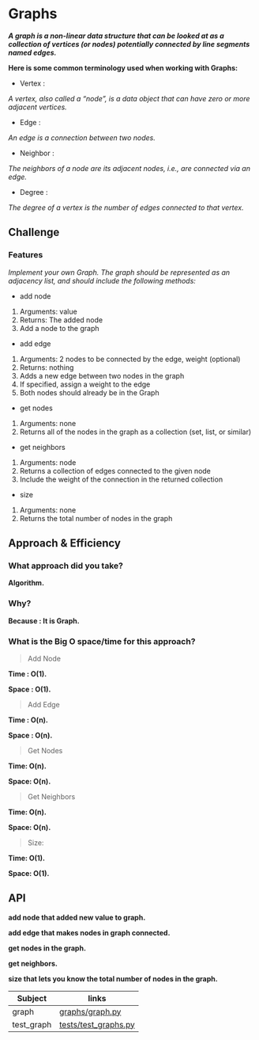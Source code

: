 # Graphs

***A graph is a non-linear data structure that can be looked at as a collection of vertices (or nodes) potentially connected by line segments named edges.***

**Here is some common terminology used when working with Graphs:**

* Vertex :

*A vertex, also called a “node”, is a data object that can have zero or more adjacent vertices.*

* Edge :

*An edge is a connection between two nodes.*

* Neighbor :

*The neighbors of a node are its adjacent nodes, i.e., are connected via an edge.*

* Degree :

*The degree of a vertex is the number of edges connected to that vertex.*

## Challenge

### Features

*Implement your own Graph. The graph should be represented as an adjacency list, and should include the following methods:*

* add node

1. Arguments: value
2. Returns: The added node
3. Add a node to the graph

* add edge

1. Arguments: 2 nodes to be connected by the edge, weight (optional)
2. Returns: nothing
3. Adds a new edge between two nodes in the graph
4. If specified, assign a weight to the edge
5. Both nodes should already be in the Graph

* get nodes

1. Arguments: none
2. Returns all of the nodes in the graph as a collection (set, list, or similar)

* get neighbors

1. Arguments: node
2. Returns a collection of edges connected to the given node
3. Include the weight of the connection in the returned collection

* size

1. Arguments: none
2. Returns the total number of nodes in the graph

## Approach & Efficiency

### What approach did you take?

**Algorithm.**

### Why?

**Because : It is Graph.**

### What is the Big O space/time for this approach?

> Add Node

**Time : O(1).**

**Space : O(1).**

> Add Edge

**Time : O(n).**

**Space : O(n).**

> Get Nodes

**Time: O(n).**

**Space: O(n).**

> Get Neighbors

**Time: O(n).**

**Space: O(n).**

> Size:

**Time: O(1).**

**Space: O(1).**

## API

**add node that added new value to graph.**

**add edge that makes nodes in graph connected.**

**get nodes in the graph.**

**get neighbors.**

**size that lets you know the total number of nodes in the graph.**

| Subject     | links |
| ----------- | ----------- |
| graph| [graphs/graph.py](graphs/graph.py) |
| test_graph | [tests/test_graphs.py](tests/test_graphs.py) |